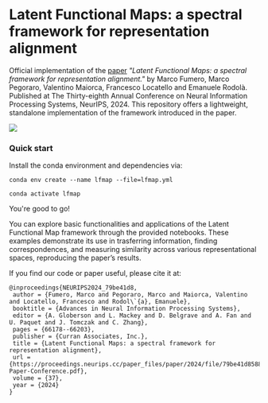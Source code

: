 #            Latent Functional Maps: a spectral framework for representation alignment

Official implementation of the [paper](https://proceedings.neurips.cc/paper_files/paper/2024/hash/79be41d858841037987964e3f5caf76d-Abstract-Conference.html) *"Latent Functional Maps: a spectral framework for representation alignment."* by Marco Fumero, Marco Pegoraro, Valentino Maiorca, Francesco Locatello and Emanuele Rodolà.  Published at The Thirty-eighth Annual Conference on Neural Information Processing Systems, NeurIPS, 2024. This repository offers a lightweight, standalone implementation of the framework introduced in the paper.


![](giflfm.gif)


### Quick start 

Install the conda environment and dependencies via:


```
conda env create --name lfmap --file=lfmap.yml

conda activate lfmap

```


You're good to go!


You can explore basic functionalities and applications of the Latent Functional Map framework through the provided notebooks. These examples demonstrate its use in trasferring information, finding correspondences, and measuring similarity across various representational spaces, reproducing the paper’s results.


If you find our code or paper useful, please cite it at:

```
@inproceedings{NEURIPS2024_79be41d8,
 author = {Fumero, Marco and Pegoraro, Marco and Maiorca, Valentino and Locatello, Francesco and Rodol\`{a}, Emanuele},
 booktitle = {Advances in Neural Information Processing Systems},
 editor = {A. Globerson and L. Mackey and D. Belgrave and A. Fan and U. Paquet and J. Tomczak and C. Zhang},
 pages = {66178--66203},
 publisher = {Curran Associates, Inc.},
 title = {Latent Functional Maps: a spectral framework for representation alignment},
 url = {https://proceedings.neurips.cc/paper_files/paper/2024/file/79be41d858841037987964e3f5caf76d-Paper-Conference.pdf},
 volume = {37},
 year = {2024}
}

```
